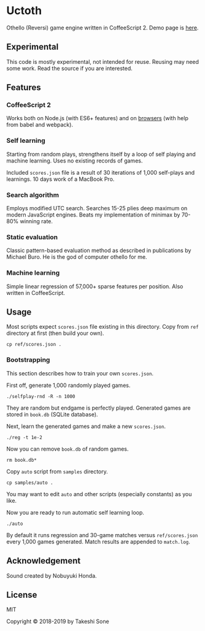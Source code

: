 # Uctoth

Othello (Reversi) game engine written in CoffeeScript 2.
Demo page is [here](https://ts1.github.io/uctoth/).

## Experimental

This code is mostly experimental, not intended for reuse.
Reusing may need some work.
Read the source if you are interested.

## Features

### CoffeeScript 2

Works both on Node.js (with ES6+ features) and on [browsers](https://ts1.github.io/uctoth/) (with help from babel and webpack).

### Self learning

Starting from random plays, strengthens itself by a loop of self playing and
machine learning.
Uses no existing records of games.

Included `scores.json` file is a result of 30 iterations of 1,000 self-plays
and learnings.
10 days work of a MacBook Pro.

### Search algorithm

Employs modified UTC search.
Searches 15-25 plies deep maximum on modern JavaScript engines.
Beats my implementation of minimax by 70-80% winning rate.

### Static evaluation

Classic pattern-based evaluation method as described in publications by Michael Buro.
He is the god of computer othello for me.

### Machine learning

Simple linear regression of 57,000+ sparse features per position.
Also written in CoffeeScript.

## Usage

Most scripts expect `scores.json` file existing in this directory.
Copy from `ref` directory at first (then build your own).

```
cp ref/scores.json .
```

### Bootstrapping

This section describes how to train your own `scores.json`.

First off, generate 1,000 randomly played games.

```
./selfplay-rnd -R -n 1000
```

They are random but endgame is perfectly played.
Generated games are stored in `book.db` (SQLite database).

Next, learn the generated games and make a new `scores.json`.

```
./reg -t 1e-2
```

Now you can remove `book.db` of random games.

```
rm book.db*
```

Copy `auto` script from `samples` directory.

```
cp samples/auto .
```

You may want to edit `auto` and other scripts (especially constants) as you
like.

Now you are ready to run automatic self learning loop.

```
./auto
```

By default it runs regression and 30-game matches versus `ref/scores.json`
every 1,000 games generated.
Match results are appended to `match.log`.

## Acknowledgement

Sound created by Nobuyuki Honda.

## License

MIT

Copyright © 2018-2019 by Takeshi Sone
